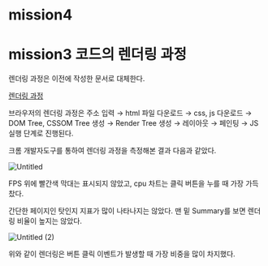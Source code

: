 # mission4

# mission3 코드의 렌더링 과정

 렌더링 과정은 이전에 작성한 문서로 대체한다.

[렌더링 과정](https://www.notion.so/efdb996029e840a2bc5879fcd3681c15)

 브라우저의 렌더링 과정은 주소 입력 → html 파일 다운로드 → css, js 다운로드 → DOM Tree, CSSOM Tree 생성 → Render Tree 생성 → 레이아웃 → 페인팅  → JS 실행 단계로 진행된다.

크롬 개발자도구를 통하여 렌더링 과정을 측정해본 결과 다음과 같았다.

![Untitled](https://user-images.githubusercontent.com/76227569/157434223-1f5d0e20-4d25-48dc-a1f4-cd88d468a9bc.png)

 FPS 위에 빨간색 막대는 표시되지 않았고, cpu 차트는 클릭 버튼을 누를 때 가장 가득 찼다.

 간단한 페이지인 탓인지 지표가 많이 나타나지는 않았다. 맨 밑 Summary를 보면 렌더링 비율이 높지는 않았다.

![Untitled (2)](https://user-images.githubusercontent.com/76227569/157434096-0b1e49e5-c144-4be9-adf8-bd0d9f6106a6.png)

위와 같이 렌더링은 버튼 클릭 이벤트가 발생할 때 가장 비중을 많이 차지했다.